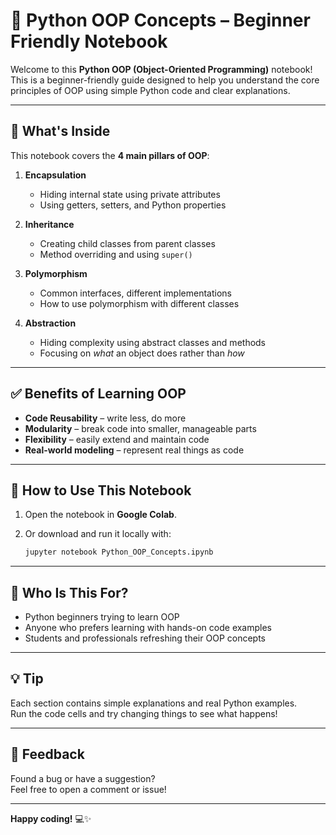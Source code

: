 # 🐍 Python OOP Concepts – Beginner Friendly Notebook

Welcome to this **Python OOP (Object-Oriented Programming)** notebook!  
This is a beginner-friendly guide designed to help you understand the core principles of OOP using simple Python code and clear explanations.

---

## 📘 What's Inside

This notebook covers the **4 main pillars of OOP**:

1. **Encapsulation**
   - Hiding internal state using private attributes
   - Using getters, setters, and Python properties

2. **Inheritance**
   - Creating child classes from parent classes
   - Method overriding and using `super()`

3. **Polymorphism**
   - Common interfaces, different implementations
   - How to use polymorphism with different classes

4. **Abstraction**
   - Hiding complexity using abstract classes and methods
   - Focusing on *what* an object does rather than *how*

---

## ✅ Benefits of Learning OOP

- **Code Reusability** – write less, do more  
- **Modularity** – break code into smaller, manageable parts  
- **Flexibility** – easily extend and maintain code  
- **Real-world modeling** – represent real things as code  

---

## 🚀 How to Use This Notebook

1. Open the notebook in **Google Colab**.
2. Or download and run it locally with:

   ```bash
   jupyter notebook Python_OOP_Concepts.ipynb

---

## 🙌 Who Is This For?

- Python beginners trying to learn OOP  
- Anyone who prefers learning with hands-on code examples  
- Students and professionals refreshing their OOP concepts

---

## 💡 Tip

Each section contains simple explanations and real Python examples.  
Run the code cells and try changing things to see what happens!

---

## 📩 Feedback

Found a bug or have a suggestion?  
Feel free to open a comment or issue!

---

**Happy coding!** 💻✨
